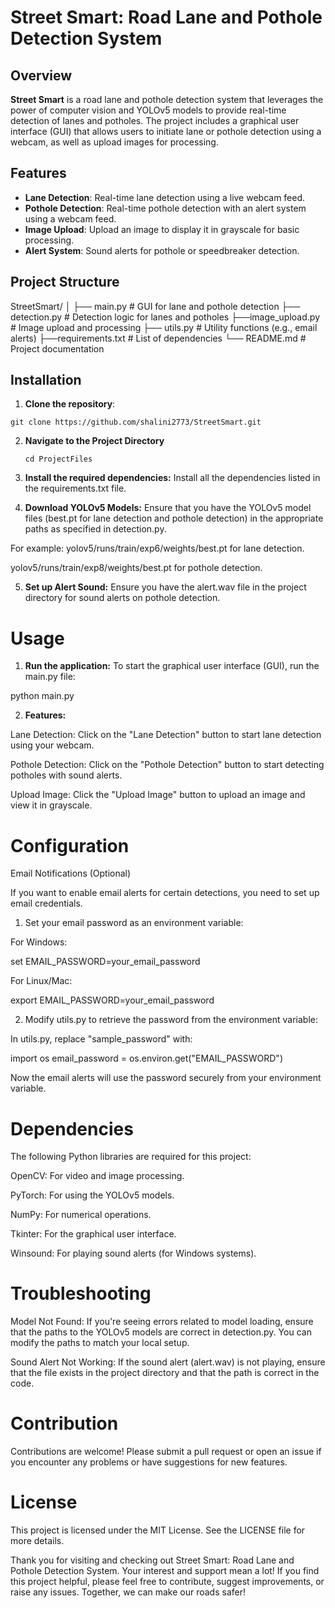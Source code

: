 # Street Smart: Road Lane and Pothole Detection System

## Overview

**Street Smart** is a road lane and pothole detection system that leverages the power of computer vision and YOLOv5 models to provide real-time detection of lanes and potholes. The project includes a graphical user interface (GUI) that allows users to initiate lane or pothole detection using a webcam, as well as upload images for processing.

## Features

- **Lane Detection**: Real-time lane detection using a live webcam feed.
- **Pothole Detection**: Real-time pothole detection with an alert system using a webcam feed.
- **Image Upload**: Upload an image to display it in grayscale for basic processing.
- **Alert System**: Sound alerts for pothole or speedbreaker detection.

## Project Structure
StreetSmart/ │ ├── main.py                        # GUI for lane and pothole detection 
               ├── detection.py                   # Detection logic for lanes and potholes
               ├──image_upload.py                # Image upload and  processing
               ├── utils.py                       # Utility functions (e.g., email alerts) 
               ├──requirements.txt                # List of dependencies
            └── README.md                      # Project documentation

  ## Installation
  1. **Clone the repository**:
   ```
   git clone https://github.com/shalini2773/StreetSmart.git
   ```
  2. **Navigate to the Project Directory**
     ```
     cd ProjectFiles
     ```
  3. **Install the required dependencies:** Install all the dependencies listed in the requirements.txt file.
     
  4. **Download YOLOv5 Models:** Ensure that you have the YOLOv5 model files (best.pt for lane detection and pothole detection) in the appropriate paths as specified in detection.py.
     
   For example:
yolov5/runs/train/exp6/weights/best.pt for lane detection.

yolov5/runs/train/exp8/weights/best.pt for pothole detection.

   5. **Set up Alert Sound:**
       Ensure you have the alert.wav file in the project directory for sound alerts on pothole detection.

# Usage

  1. **Run the application:** To start the graphical user interface (GUI), run the main.py file:

  python main.py


 2. **Features:**

  Lane Detection: Click on the "Lane Detection" button to start lane detection using your webcam.

  Pothole Detection: Click on the "Pothole Detection" button to start detecting potholes with sound alerts.

  Upload Image: Click the "Upload Image" button to upload an image and view it in grayscale.

# Configuration

Email Notifications (Optional)

If you want to enable email alerts for certain detections, you need to set up email credentials.

1. Set your email password as an environment variable:

For Windows:

set EMAIL_PASSWORD=your_email_password

For Linux/Mac:

export EMAIL_PASSWORD=your_email_password

2. Modify utils.py to retrieve the password from the environment variable:

In utils.py, replace "sample_password" with:

import os
email_password = os.environ.get("EMAIL_PASSWORD")

Now the email alerts will use the password securely from your environment variable.

# Dependencies

The following Python libraries are required for this project:

OpenCV: For video and image processing.

PyTorch: For using the YOLOv5 models.

NumPy: For numerical operations.

Tkinter: For the graphical user interface.

Winsound: For playing sound alerts (for Windows systems).

# Troubleshooting

Model Not Found: If you're seeing errors related to model loading, ensure that the paths to the YOLOv5 models are correct in detection.py. You can modify the paths to match your local setup.

Sound Alert Not Working: If the sound alert (alert.wav) is not playing, ensure that the file exists in the project directory and that the path is correct in the code.

# Contribution

Contributions are welcome! Please submit a pull request or open an issue if you encounter any problems or have suggestions for new features.

# License

This project is licensed under the MIT License. See the LICENSE file for more details.


Thank you for visiting and checking out Street Smart: Road Lane and Pothole Detection System. Your interest and support mean a lot! If you find this project helpful, please feel free to contribute, suggest improvements, or raise any issues. Together, we can make our roads safer!






